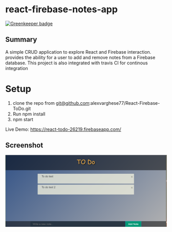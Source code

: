 # react-firebase-notes-app

[![Greenkeeper badge](https://badges.greenkeeper.io/alexvarghese77/React-Firebase-ToDo.svg)](https://greenkeeper.io/)

## Summary
A simple CRUD application to explore React and Firebase interaction. provides the ability for a user to add and remove notes from a Firebase database. This project is also integrated with travis CI for continous integration

# Setup
1. clone the repo from  git@github.com:alexvarghese77/React-Firebase-ToDo.git
1. Run npm install
1. npm start


Live Demo: https://react-todo-26219.firebaseapp.com/

## Screenshot
![alt text](https://raw.githubusercontent.com/alexvarghese77/React-Firebase-ToDo/master/src/img/screenshot.png)
